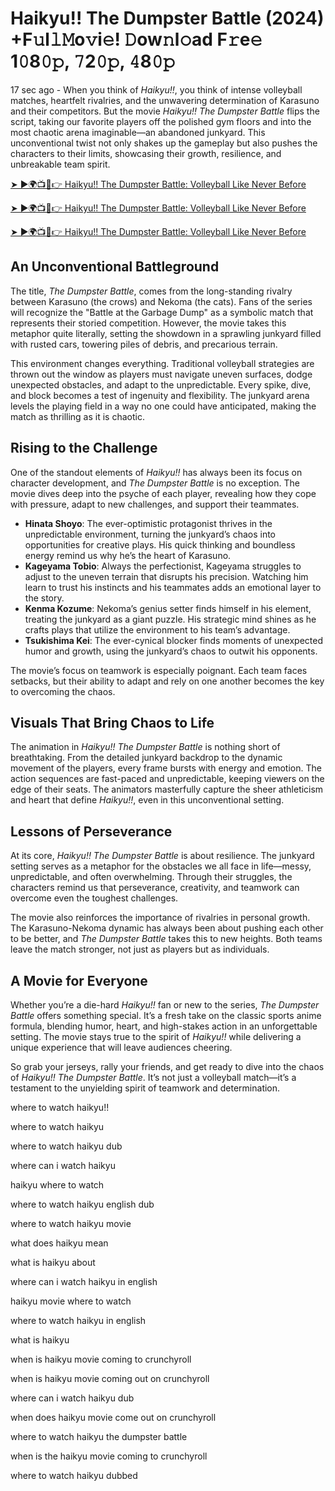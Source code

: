 # Haikyu!! The Dumpster Battle (2024) +F𝚞l𝚕𝙼o𝚟i𝚎! 𝙳ow𝚗l𝚘ad F𝚛e𝚎 1𝟶8𝟶𝚙, 𝟽2𝟶𝚙, 𝟺8𝟶𝚙

17 sec ago - When you think of *Haikyu!!*, you think of intense volleyball matches, heartfelt rivalries, and the unwavering determination of Karasuno and their competitors. But the movie *Haikyu!! The Dumpster Battle* flips the script, taking our favorite players off the polished gym floors and into the most chaotic arena imaginable—an abandoned junkyard. This unconventional twist not only shakes up the gameplay but also pushes the characters to their limits, showcasing their growth, resilience, and unbreakable team spirit.

[➤ ►🌍📺📱👉 Haikyu!! The Dumpster Battle: Volleyball Like Never Before](https://raihaamedia.blogspot.com/2025/01/topvidzonlne.html)

[➤ ►🌍📺📱👉 Haikyu!! The Dumpster Battle: Volleyball Like Never Before](https://raihaamedia.blogspot.com/2025/01/topvidzonlne.html)

[➤ ►🌍📺📱👉 Haikyu!! The Dumpster Battle: Volleyball Like Never Before](https://raihaamedia.blogspot.com/2025/01/topvidzonlne.html)

## An Unconventional Battleground

The title, *The Dumpster Battle*, comes from the long-standing rivalry between Karasuno (the crows) and Nekoma (the cats). Fans of the series will recognize the "Battle at the Garbage Dump" as a symbolic match that represents their storied competition. However, the movie takes this metaphor quite literally, setting the showdown in a sprawling junkyard filled with rusted cars, towering piles of debris, and precarious terrain.

This environment changes everything. Traditional volleyball strategies are thrown out the window as players must navigate uneven surfaces, dodge unexpected obstacles, and adapt to the unpredictable. Every spike, dive, and block becomes a test of ingenuity and flexibility. The junkyard arena levels the playing field in a way no one could have anticipated, making the match as thrilling as it is chaotic.



## Rising to the Challenge

One of the standout elements of *Haikyu!!* has always been its focus on character development, and *The Dumpster Battle* is no exception. The movie dives deep into the psyche of each player, revealing how they cope with pressure, adapt to new challenges, and support their teammates.

- **Hinata Shoyo**: The ever-optimistic protagonist thrives in the unpredictable environment, turning the junkyard’s chaos into opportunities for creative plays. His quick thinking and boundless energy remind us why he’s the heart of Karasuno.
- **Kageyama Tobio**: Always the perfectionist, Kageyama struggles to adjust to the uneven terrain that disrupts his precision. Watching him learn to trust his instincts and his teammates adds an emotional layer to the story.
- **Kenma Kozume**: Nekoma’s genius setter finds himself in his element, treating the junkyard as a giant puzzle. His strategic mind shines as he crafts plays that utilize the environment to his team’s advantage.
- **Tsukishima Kei**: The ever-cynical blocker finds moments of unexpected humor and growth, using the junkyard’s chaos to outwit his opponents.

The movie’s focus on teamwork is especially poignant. Each team faces setbacks, but their ability to adapt and rely on one another becomes the key to overcoming the chaos.

## Visuals That Bring Chaos to Life

The animation in *Haikyu!! The Dumpster Battle* is nothing short of breathtaking. From the detailed junkyard backdrop to the dynamic movement of the players, every frame bursts with energy and emotion. The action sequences are fast-paced and unpredictable, keeping viewers on the edge of their seats. The animators masterfully capture the sheer athleticism and heart that define *Haikyu!!*, even in this unconventional setting.

## Lessons of Perseverance

At its core, *Haikyu!! The Dumpster Battle* is about resilience. The junkyard setting serves as a metaphor for the obstacles we all face in life—messy, unpredictable, and often overwhelming. Through their struggles, the characters remind us that perseverance, creativity, and teamwork can overcome even the toughest challenges.

The movie also reinforces the importance of rivalries in personal growth. The Karasuno-Nekoma dynamic has always been about pushing each other to be better, and *The Dumpster Battle* takes this to new heights. Both teams leave the match stronger, not just as players but as individuals.

## A Movie for Everyone

Whether you’re a die-hard *Haikyu!!* fan or new to the series, *The Dumpster Battle* offers something special. It’s a fresh take on the classic sports anime formula, blending humor, heart, and high-stakes action in an unforgettable setting. The movie stays true to the spirit of *Haikyu!!* while delivering a unique experience that will leave audiences cheering.

So grab your jerseys, rally your friends, and get ready to dive into the chaos of *Haikyu!! The Dumpster Battle*. It’s not just a volleyball match—it’s a testament to the unyielding spirit of teamwork and determination.



where to watch haikyu!!

where to watch haikyu

where to watch haikyu dub

where can i watch haikyu

haikyu where to watch

where to watch haikyu english dub

where to watch haikyu movie

what does haikyu mean

what is haikyu about

where can i watch haikyu in english

haikyu movie where to watch

where to watch haikyu in english

what is haikyu

when is haikyu movie coming to crunchyroll

when is haikyu movie coming out on crunchyroll

where can i watch haikyu dub

when does haikyu movie come out on crunchyroll

where to watch haikyu the dumpster battle

when is the haikyu movie coming to crunchyroll

where to watch haikyu dubbed
